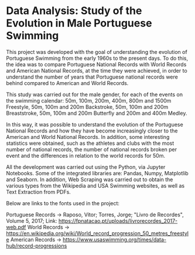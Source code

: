 # Data Analysis: Study of the Evolution in Male Portuguese Swimming


This project was developed with the goal of understanding the evolution of Portuguese Swimming from the early 1960s to the present days. To do this, the idea was to compare Portuguese National Records with World Records and American National Records, at the time they were achieved, in order to understand the number of years that Portuguese national records were behind compared to American and World Records. 

This study was carried out for the male gender, for each of the events on the swimming calendar: 50m, 100m, 200m, 400m, 800m and 1500m Freestyle, 50m, 100m and 200m Backstroke, 50m, 100m and 200m Breaststroke, 50m, 100m and 200m Butterfly and 200m and 400m Medley.

In this way, it was possible to understand the evolution of the Portuguese National Records and how they have become increasingly closer to the American and World National Records. In addition, some interesting statistics were obtained, such as the athletes and clubs with the most number of national records, the number of national records broken per event and the differences in relation to the world records for 50m.

All the development was carried out using the Python, via Jupyter Notebooks. Some of the integrated libraries are: Pandas, Numpy, Matplotlib and Seaborn. In addition, Web Scraping was carried out to obtain the various types from the Wikipedia and USA Swimming websites, as well as Text Extraction from PDFs. 

Below are links to the fonts used in the project:

Portuguese Records -> Raposo, Vítor; Torres, Jorge; "Livro de Recordes", Volume 5, 2017; 
Link: https://fpnatacao.pt/uploads/livrorecordes_2017-web.pdf
World Records -> https://en.wikipedia.org/wiki/World_record_progression_50_metres_freestyle
American Records -> https://www.usaswimming.org/times/data-hub/record-progressions
